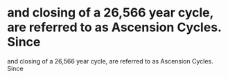 # and closing of a 26,566 year cycle, are referred to as Ascension Cycles. Since

and closing of a 26,566 year cycle, are referred to as Ascension Cycles. Since
